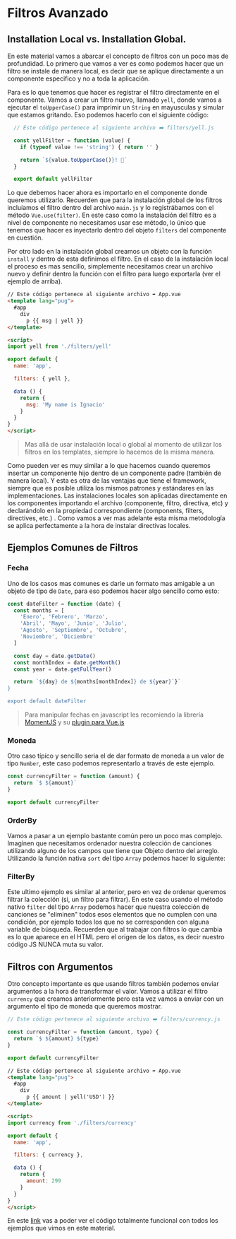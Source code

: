 # Filtros Avanzado

## Installation Local vs. Installation Global.
En este material vamos a abarcar el concepto de filtros con un poco mas de profundidad.
Lo primero que vamos a ver es como podemos hacer que un filtro se instale de manera local, es decir que se aplique directamente a un componente especifico y no a toda la aplicación.

Para es lo que tenemos que hacer es registrar el filtro directamente en el componente. Vamos a crear un filtro nuevo, llamado `yell`, donde vamos a ejecutar el `toUpperCase()` para imprimir un `String` en mayusculas y simular que estamos gritando. Eso podemos hacerlo con el siguiente código:

```javascript
  // Este código pertenece al siguiente archivo ➡️ filters/yell.js

  const yellFilter = function (value) {
    if (typeof value !== 'string') { return '' }

    return `${value.toUpperCase()}! 😤`
  }

  export default yellFilter
```

Lo que debemos hacer ahora es importarlo en el componente donde queremos utilizarlo. Recuerden que para la instalación global de los filtros incluíamos el filtro dentro del archivo `main.js` y lo registrábamos con el método `Vue.use(filter)`. En este caso como la instalación del filtro es a nivel de componente no necesitamos usar ese método, lo único que tenemos que hacer es inyectarlo dentro del objeto `filters` del componente en cuestión.

Por otro lado en la instalación global creamos un objeto con la función `install` y dentro de esta definimos el filtro. En el caso de la instalación local el proceso es mas sencillo, simplemente necesitamos crear un archivo nuevo y definir dentro la función con el filtro para luego exportarla (ver el ejemplo de arriba).

```html
// Este código pertenece al siguiente archivo ➡️ App.vue
<template lang="pug">
  #app
    div
      p {{ msg | yell }}
</template>

<script>
import yell from './filters/yell'

export default {
  name: 'app',

  filters: { yell },

  data () {
    return {
      msg: 'My name is Ignacio'
    }
  }
}
</script>
```

> Mas allá de usar instalación local o global al momento de utilizar los filtros en los templates, siempre lo hacemos de la misma manera.

Como pueden ver es muy similar a lo que hacemos cuando queremos insertar un componente hijo dentro de un componente padre (también de manera local). Y esta es otra de las ventajas que tiene el framework, siempre que es posible utiliza los mismos patrones y estándares en las implementaciones.
Las instalaciones locales son aplicadas directamente en los componentes importando el archivo (componente, filtro, directiva, etc) y declarándolo en la propiedad correspondiente (components, filters, directives, etc.) . Como vamos a ver mas adelante esta misma metodología se aplica perfectamente a la hora de instalar directivas locales.

## Ejemplos Comunes de Filtros

### Fecha
Uno de los casos mas comunes es darle un formato mas amigable a un objeto de tipo de `Date`, para eso podemos hacer algo sencillo como esto:

```javascript
const dateFilter = function (date) {
  const months = [
    'Enero', 'Febrero', 'Marzo',
    'Abril', 'Mayo', 'Junio', 'Julio',
    'Agosto', 'Septiembre', 'Octubre',
    'Noviembre', 'Diciembre'
  ]

  const day = date.getDate()
  const monthIndex = date.getMonth()
  const year = date.getFullYear()

  return `${day} de ${months[monthIndex]} de ${year}`}`
}

export default dateFilter
```

> Para manipular fechas en javascript les recomiendo la librería [MomentJS](https://momentjs.com/) y su [plugin para Vue.js](https://github.com/brockpetrie/vue-moment)

### Moneda
Otro caso típico y sencillo seria el de dar formato de moneda a un valor de tipo `Number`, este caso podemos representarlo a través de este ejemplo.

```javascript
const currencyFilter = function (amount) {
  return `$ ${amount}`
}

export default currencyFilter
```

### OrderBy
Vamos a pasar a un ejemplo bastante común pero un poco mas complejo. Imaginen que necesitamos ordenador nuestra colección de canciones utilizando alguno de los campos que tiene que Objeto dentro del arreglo. Utilizando la función nativa `sort` del tipo `Array` podemos hacer lo siguiente:

### FilterBy
Este ultimo ejemplo es similar al anterior, pero en vez de ordenar queremos filtrar la colección (si, un filtro para filtrar). En este caso usando el método nativo `filter` del tipo `Array` podemos hacer que nuestra colección de canciones se "eliminen" todos esos elementos que no cumplen con una condición, por ejemplo todos los que no se corresponden con alguna variable de búsqueda. Recuerden que al trabajar con filtros lo que cambia es lo que aparece en el HTML pero el origen de los datos, es decir nuestro código JS NUNCA muta su valor.

## Filtros con Argumentos

Otro concepto importante es que usando filtros también podemos enviar argumentos a la hora de transformar el valor. Vamos a utilizar el filtro `currency` que creamos anteriormente pero esta vez vamos a enviar con un argumento el tipo de moneda que queremos mostrar.

```javascript
// Este código pertenece al siguiente archivo ➡️ filters/currency.js

const currencyFilter = function (amount, type) {
  return `$ ${amount} ${type}`
}

export default currencyFilter
```

```html
// Este código pertenece al siguiente archivo ➡️ App.vue
<template lang="pug">
  #app
    div
      p {{ amount | yell('USD') }}
</template>

<script>
import currency from './filters/currency'

export default {
  name: 'app',

  filters: { currency },

  data () {
    return {
      amount: 299
    }
  }
}
</script>
```

En este [link]() vas a poder ver el código totalmente funcional con todos los ejemplos que vimos en este material.
